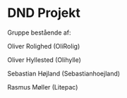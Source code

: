 # DND Projekt

Gruppe bestående af:

Oliver Rolighed (OliRolig)

Oliver Hyllested (Olihylle)

Sebastian Højland (Sebastianhoejland)

Rasmus Møller (Litepac)
